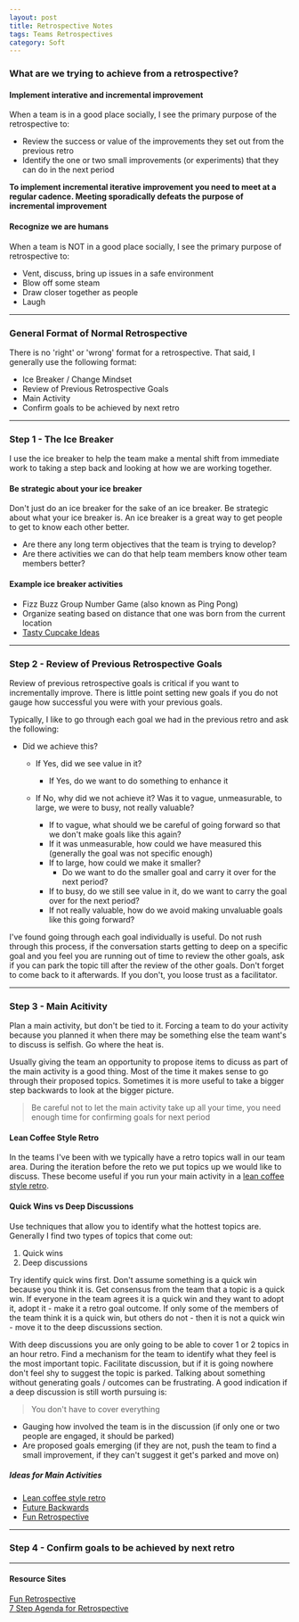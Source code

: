 ```yaml
---
layout: post
title: Retrospective Notes
tags: Teams Retrospectives
category: Soft
---
```


### What are we trying to achieve from a retrospective?

#### Implement interative and incremental improvement

When a team is in a good place socially, I see the primary purpose of the retrospective to:  

- Review the success or value of the improvements they set out from the previous retro 
- Identify the one or two small improvements (or experiments) that they can do in the next period  

**To implement incremental iterative improvement you need to meet at a regular cadence. Meeting sporadically defeats the purpose of incremental improvement**  

#### Recognize we are humans  

When a team is NOT in a good place socially, I see the primary purpose of retrospective to:  

- Vent, discuss, bring up issues in a safe environment 
- Blow off some steam  
- Draw closer together as people  
- Laugh   

---------------------------------------------------------------------------------------------------

### General Format of Normal Retrospective  

There is no 'right' or 'wrong' format for a retrospective. That said, I generally use the following format:  

- Ice Breaker / Change Mindset   
- Review of Previous Retrospective Goals  
- Main Activity  
- Confirm goals to be achieved by next retro  

---------------------------------------------------------------------------------------------------

### Step 1 - The Ice Breaker 

I use the ice breaker to help the team make a mental shift from immediate work to taking a step back and looking at how we are working together.

#### Be strategic about your ice breaker  

Don't just do an ice breaker for the sake of an ice breaker. Be strategic about what your ice breaker is. An ice breaker is a great way to get people to get to know each other better. 

- Are there any long term objectives that the team is trying to develop?  
- Are there activities we can do that help team members know other team members better?  

#### Example ice breaker activities  

- Fizz Buzz Group Number Game (also known as Ping Pong)
- Organize seating based on distance that one was born from the current location  
- [Tasty Cupcake Ideas](http://tastycupcakes.org/)

---------------------------------------------------------------------------------------------------

### Step 2 - Review of Previous Retrospective Goals  

Review of previous retrospective goals is critical if you want to incrementally improve. There is little point setting new goals if you do not gauge how successful you were with your previous goals.

Typically, I like to go through each goal we had in the previous retro and ask the following:

- Did we achieve this?

	- If Yes, did we see value in it?
		- If Yes, do we want to do something to enhance it

	- If No, why did we not achieve it? Was it to vague, unmeasurable, to large, we were to busy, not really valuable?
		- If to vague, what should we be careful of going forward so that we don't make goals like this again?
		- If it was unmeasurable, how could we have measured this (generally the goal was not specific enough)  
		- If to large, how could we make it smaller?
			- Do we want to do the smaller goal and carry it over for the next period?
		- If to busy, do we still see value in it, do we want to carry the goal over for the next period?
		- If not really valuable, how do we avoid making unvaluable goals like this going forward?

I've found going through each goal individually is useful. Do not rush through this process, if the conversation starts getting to deep on a specific goal and you feel you are running out of time to review the other goals, ask if you can park the topic till after the review of the other goals. Don't forget to come back to it afterwards. If you don't, you loose trust as a facilitator.  

---------------------------------------------------------------------------------------------------

### Step 3 - Main Acitivity

Plan a main activity, but don't be tied to it. Forcing a team to do your activity because you planned it when there may be something else the team want's to discuss is selfish. Go where the heat is.

Usually giving the team an opportunity to propose items to dicuss as part of the main activity is a good thing. Most of the time it makes sense to go through their proposed topics. Sometimes it is more useful to take a bigger step backwards to look at the bigger picture. 

> Be careful not to let the main activity take up all your time, you need enough time for confirming goals for next period  

#### Lean Coffee Style Retro 

In the teams I've been with we typically have a retro topics wall in our team area. During the iteration before the reto we put topics up we would like to discuss. These become useful if you run your main activity in a [lean coffee style retro](https://www.retrium.com/resources/techniques/lean-coffee).  

#### Quick Wins vs Deep Discussions

Use techniques that allow you to identify what the hottest topics are. Generally I find two types of topics that come out:  
1. Quick wins  
2. Deep discussions  

Try identify quick wins first. Don't assume something is a quick win because you think it is. Get consensus from the team that a topic is a quick win. If everyone in the team agrees it is a quick win and they want to adopt it, adopt it - make it a retro goal outcome. If only some of the members of the team think it is a quick win, but others do not - then it is not a quick win - move it to the deep discussions section.


With deep discussions you are only going to be able to cover 1 or 2 topics in an hour retro. Find a mechanism for the team to identify what they feel is the most important topic. Facilitate discussion, but if it is going nowhere don't feel shy to suggest the topic is parked. Talking about something without generating goals / outcomes can be frustrating. A good indication if a deep discussion is still worth pursuing is:

> You don't have to cover everything  

- Gauging how involved the team is in the discussion (if only one or two people are engaged, it should be parked)  
- Are proposed goals emerging (if they are not, push the team to find a small improvement, if they can't suggest it get's parked and move on)  


##### Ideas for Main Activities 

- [Lean coffee style retro](https://www.retrium.com/resources/techniques/lean-coffee)  
- [Future Backwards](http://blog.markpearl.co.za/Future-Backwards)  
- [Fun Retrospective](http://www.funretrospectives.com/)  

---------------------------------------------------------------------------------------------------

### Step 4 - Confirm goals to be achieved by next retro



---------------------------------------------------------------------------------------------------

#### Resource Sites ####

[Fun Retrospective](http://www.funretrospectives.com/)  
[7 Step Agenda for Retrospective](http://www.thoughtworks.com/insights/blog/7-step-agenda-effective-retrospective)  
 


